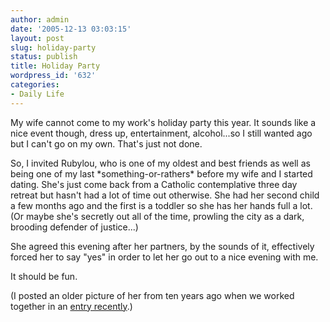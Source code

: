 ```yaml
---
author: admin
date: '2005-12-13 03:03:15'
layout: post
slug: holiday-party
status: publish
title: Holiday Party
wordpress_id: '632'
categories:
- Daily Life
---
```


My wife cannot come to my work's holiday party this year. It sounds like
a nice event though, dress up, entertainment, alcohol...so I still
wanted ago but I can't go on my own. That's just not done.

So, I invited Rubylou, who is one of my oldest and best friends as well
as being one of my last \*something-or-rathers\* before my wife and I
started dating. She's just come back from a Catholic contemplative three
day retreat but hasn't had a lot of time out otherwise. She had her
second child a few months ago and the first is a toddler so she has her
hands full a lot. (Or maybe she's secretly out all of the time, prowling
the city as a dark, brooding defender of justice...)

She agreed this evening after her partners, by the sounds of it,
effectively forced her to say "yes" in order to let her go out to a nice
evening with me.

It should be fun.

(I posted an older picture of her from ten years ago when we worked
together in an [entry recently](http://www.arcanology.com/?p=608).)
